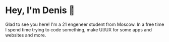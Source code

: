<h1> Hey, I'm Denis 👋 </h1>
<p>Glad to see you here! I'm a 21 engeneer student from Moscow. In a free time I spend time trying to code something, make UI/UX for some apps and websites and more.</p>
  
<!--
**denla/denla** is a ✨ _special_ ✨ repository because its `README.md` (this file) appears on your GitHub profile.

Here are some ideas to get you started:

- 🔭 I’m currently working on ...
- 🌱 I’m currently learning ...
- 👯 I’m looking to collaborate on ...
- 🤔 I’m looking for help with ...
- 💬 Ask me about ...
- 📫 How to reach me: ...
- 😄 Pronouns: ...
- ⚡ Fun fact: ...
-->
